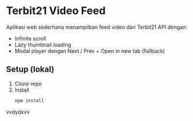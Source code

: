 # Terbit21 Video Feed

Aplikasi web sederhana menampilkan feed video dari Terbit21 API dengan:
- Infinite scroll
- Lazy thumbnail loading
- Modal player dengan Next / Prev + Open in new tab (fallback)

## Setup (lokal)
1. Clone repo
2. Install
   ```bash
   npm install
vvdydxvv
